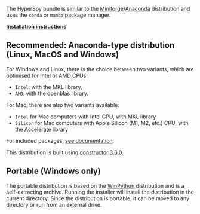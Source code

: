 The HyperSpy bundle is similar to the [Miniforge](https://github.com/conda-forge/miniforge)/[Anaconda](https://docs.anaconda.com/anaconda/) distribution and uses the `conda` or `mamba` package manager.

**[Installation instructions](https://hyperspy.org/hyperspy-bundle/install.html)**

## Recommended: Anaconda-type distribution (Linux, MacOS and Windows)

For Windows and Linux, there is the choice between two variants, which are optimised for Intel or AMD CPUs:
- `Intel`: with the MKL library,
- `AMD`: with the openblas library.

For Mac, there are also two variants available:
- `Intel` for Mac computers with Intel CPU, with MKL library
- `Silicon` for Mac computers with Apple Silicon (M1, M2, etc.) CPU, with the Accelerate library

For included packages, [see documentation](https://hyperspy.org/hyperspy-bundle/index.html#included-software-and-libraries).

This distribution is built using [constructor 3.6.0](https://github.com/conda/constructor).

## Portable (Windows only)
The portable distribution is based on the [WinPython](https://winpython.github.io) distribution and is a self-extracting archive. Running the installer will install the distribution in the current directory. Since the distribution is portable, it can be moved to any directory or run from an external drive.



